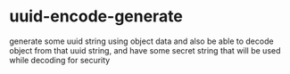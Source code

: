 # uuid-encode-generate
generate some uuid string using object data and also be able to decode object from that uuid string, and have some secret string that will be used while decoding for security
